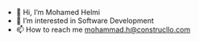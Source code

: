 - 👋 Hi, I’m Mohamed Helmi
- 👀 I’m interested in Software Development
- 📫 How to reach me mohammad.h@construcllo.com

<!---
mohamedhelmy70/mohamedhelmy70 is a ✨ special ✨ repository because its `README.md` (this file) appears on your GitHub profile.
You can click the Preview link to take a look at your changes.
--->
